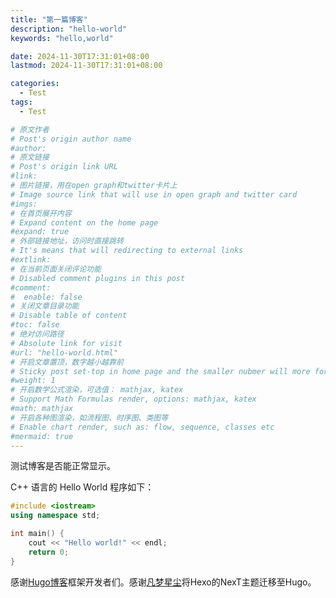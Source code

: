 ```yaml
---
title: "第一篇博客"
description: "hello-world"
keywords: "hello,world"

date: 2024-11-30T17:31:01+08:00
lastmod: 2024-11-30T17:31:01+08:00

categories:
  - Test
tags:
  - Test

# 原文作者
# Post's origin author name
#author:
# 原文链接
# Post's origin link URL
#link:
# 图片链接，用在open graph和twitter卡片上
# Image source link that will use in open graph and twitter card
#imgs:
# 在首页展开内容
# Expand content on the home page
#expand: true
# 外部链接地址，访问时直接跳转
# It's means that will redirecting to external links
#extlink:
# 在当前页面关闭评论功能
# Disabled comment plugins in this post
#comment:
#  enable: false
# 关闭文章目录功能
# Disable table of content
#toc: false
# 绝对访问路径
# Absolute link for visit
#url: "hello-world.html"
# 开启文章置顶，数字越小越靠前
# Sticky post set-top in home page and the smaller nubmer will more forward.
#weight: 1
# 开启数学公式渲染，可选值： mathjax, katex
# Support Math Formulas render, options: mathjax, katex
#math: mathjax
# 开启各种图渲染，如流程图、时序图、类图等
# Enable chart render, such as: flow, sequence, classes etc
#mermaid: true
---
```

测试博客是否能正常显示。

C++ 语言的 Hello World 程序如下：

```c++
#include <iostream>
using namespace std;

int main() {
    cout << "Hello world!" << endl;
    return 0;
}
```

感谢[Hugo博客](https://gohugo.io/)框架开发者们。感谢[凡梦星尘](https://lisenhui.cn/)将Hexo的NexT主题迁移至Hugo。

<!--more-->
